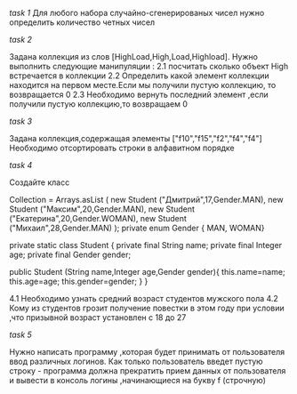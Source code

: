 *task 1*
Для любого набора случайно-сгенерированых чисел нужно определить количество четных чисел

*task 2*

Задана коллекция из слов [HighLoad,High,Load,Highload].
  Нужно выполнить следующие манипуляции :
        2.1 посчитать сколько объект High встречается в коллекции
        2.2 Определить какой элемент коллекции находится на первом месте.Если мы получили пустую коллекцию,
            то возвращается 0
        2.3 Необходимо вернуть последний элемент ,если получили пустую коллекцию,то возвращаем 0

*task 3*

Задана коллекция,содержащая элементы ["f10","f15","f2","f4","f4"]
Необходимо отсортировать строки в алфавитном порядке

*task 4*

Cоздайте класс 

Collection <Student> = Arrays.asList (
        new Student ("Дмитрий",17,Gender.MAN),
        new Student ("Максим",20,Gender.MAN),
        new Student ("Екатерина",20,Gender.WOMAN),
        new Student ("Михаил",28,Gender.MAN)
);
private enum Gender {
        MAN,
        WOMAN}

private static class Student {
    private final String name;
    private final Integer age;
    private final Gender gender;

public Student (String name,Integer age,Gender gender){
        this.name=name;
        this.age=age;
        this.gender=gender;
}
}

4.1 Необходимо узнать средний возраст студентов мужского пола
4.2 Кому из студентов грозит получение повестки в этом году при условии ,что призывной возраст установлен с 18 до 27 


*task 5*

Нужно написать программу ,которая будет принимать от пользователя ввод различных логинов.
Как только пользователь введет пустую строку - программа должна прекратить прием данных  от пользователя 
и вывести в консоль логины ,начинающиеся на букву f (строчную)



